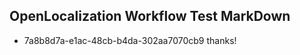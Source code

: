 ## OpenLocalization Workflow Test MarkDown
* 7a8b8d7a-e1ac-48cb-b4da-302aa7070cb9 thanks!

<!--HONumber=Aug16_HO2-->


